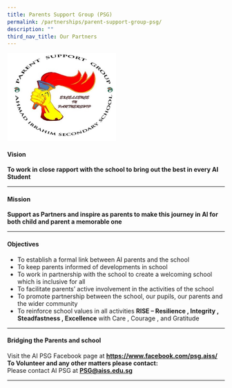 ```yaml
---
title: Parents Support Group (PSG)
permalink: /partnerships/parent-support-group-psg/
description: ""
third_nav_title: Our Partners
---
```

<img style="width: 50%;" src="/images/psg%20logo.jpg">
<h4><strong>Vision</strong></h4>
<p><strong>To work in close rapport with the school to bring out the best in every AI Student</strong></p><hr>
<h4><strong>Mission</strong></h4>
<p><strong>Support as Partners and inspire as parents to make this journey in AI for both child and parent a memorable one</strong></p><hr>
<h4><strong>Objectives</strong></h4>
<ul>
<li>To establish a formal link between AI parents and the school</li>
<li>To keep parents informed of developments in school</li>
<li>To work in partnership with the school to create a welcoming school which is inclusive for all</li>
<li>To facilitate parents’ active involvement in the activities of the school</li>
<li>To promote partnership between the school, our pupils, our parents and the wider community</li>
<li>To reinforce school values in all activities&nbsp;<strong>RISE – Resilience , Integrity , Steadfastness , Excellence</strong>&nbsp;with Care , Courage , and Gratitude</li>
</ul>
<hr>
<h4><strong>Bridging the Parents and school</strong></h4>
<p>Visit the AI PSG Facebook page at&nbsp;<strong><a href="https://www.facebook.com/psg.aiss/" target="_blank" rel="noopener">https://www.facebook.com/psg.aiss/</a><br></strong><strong>To Volunteer and any other matters please contact:<br></strong>Please contact AI PSG at&nbsp;<strong><a href="mailto:PSG@aiss.edu.sg" target="">PSG@aiss.edu.sg</a></strong></p>
<hr>
